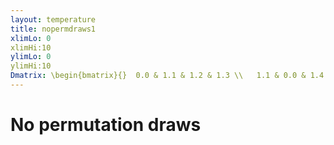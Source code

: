 ```yaml
---
layout: temperature
title: nopermdraws1
xlimLo: 0
xlimHi:10 
ylimLo: 0
ylimHi:10 
Dmatrix: \begin{bmatrix}{}  0.0 & 1.1 & 1.2 & 1.3 \\   1.1 & 0.0 & 1.4 & 1.5 \\   1.2 & 1.4 & 0.0 & 1.6 \\   1.3 & 1.5 & 1.6 & 0.0 \\   \end{bmatrix}
---
```


# No permutation draws
